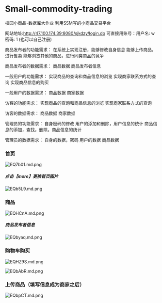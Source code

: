 # Small-commodity-trading
校园小商品-数据库大作业
利用SSM写的小商品交易平台

网站地址:http://47.100.174.39:8080/sjkdzy/login.do
可直接用账号：用户名: w   密码: 1 (也可以自己注册)

商品发布者的功能需求：
在系统上实现注册，能够修改自身信息
能够上传商品，进行售卖
能够浏览其他的商品，进行同类商品的竞争

商品发布者的数据需求：
商品数据
商品发布者信息

一般用户的功能需求：
实现商品的查询和商品信息的浏览
实现商家联系方式的查询
实现商品信息的购买

一般用户的数据需求：
商品数据
商家数据

访客的功能需求：
实现商品的查询和商品信息的浏览
实现商家联系方式的查询

访客的数据需求：
商品数据
商家数据

管理员的功能需求：
自身密码的修改
用户的添加和删除，用户信息的统计
商品信息的添加，查找，删除。商品信息的统计

管理员的数据需求：
自身的数据，密码
用户的数据
商品数据

### 首页

![EQ7b01.md.png](https://s2.ax1x.com/2019/04/28/EQ7b01.md.png)

##### 点击【more】更换首页图片

![EQb5L9.md.png](https://s2.ax1x.com/2019/04/28/EQb5L9.md.png)

### 商品

![EQHCnA.md.png](https://s2.ax1x.com/2019/04/28/EQHCnA.md.png)

##### 商品发布者信息

![EQbyaq.md.png](https://s2.ax1x.com/2019/04/28/EQbyaq.md.png)

### 购物车购买

![EQHZ9S.md.png](https://s2.ax1x.com/2019/04/28/EQHZ9S.md.png)

![EQbAbR.md.png](https://s2.ax1x.com/2019/04/28/EQbAbR.md.png)

### 上传商品（填写信息成为商家之后）

![EQbpCT.md.png](https://s2.ax1x.com/2019/04/28/EQbpCT.md.png)
